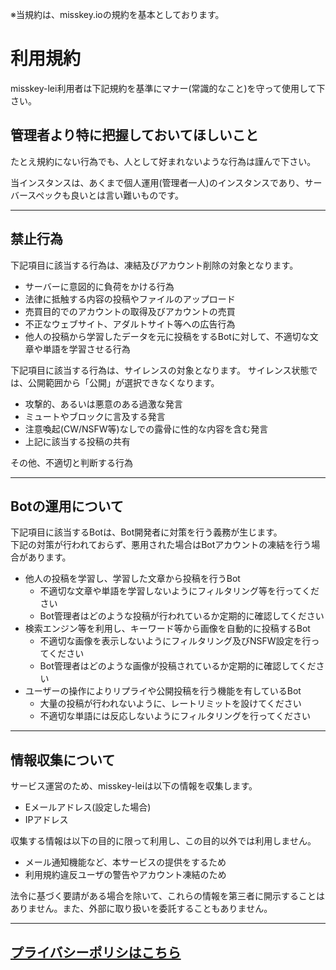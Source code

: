 ※当規約は、misskey.ioの規約を基本としております。

# 利用規約

misskey-lei利用者は下記規約を基準にマナー(常識的なこと)を守って使用して下さい。

## 管理者より特に把握しておいてほしいこと
たとえ規約にない行為でも、人として好まれないような行為は謹んで下さい。

当インスタンスは、あくまで個人運用(管理者一人)のインスタンスであり、サーバースペックも良いとは言い難いものです。

---

## 禁止行為
下記項目に該当する行為は、凍結及びアカウント削除の対象となります。

* サーバーに意図的に負荷をかける行為
* 法律に抵触する内容の投稿やファイルのアップロード
* 売買目的でのアカウントの取得及びアカウントの売買
* 不正なウェブサイト、アダルトサイト等への広告行為
* 他人の投稿から学習したデータを元に投稿をするBotに対して、不適切な文章や単語を学習させる行為

下記項目に該当する行為は、サイレンスの対象となります。
サイレンス状態では、公開範囲から「公開」が選択できなくなります。

* 攻撃的、あるいは悪意のある過激な発言
* ミュートやブロックに言及する発言
* 注意喚起(CW/NSFW等)なしでの露骨に性的な内容を含む発言
* 上記に該当する投稿の共有

その他、不適切と判断する行為

---

## Botの運用について
下記項目に該当するBotは、Bot開発者に対策を行う義務が生じます。  
下記の対策が行われておらず、悪用された場合はBotアカウントの凍結を行う場合があります。

* 他人の投稿を学習し、学習した文章から投稿を行うBot
  * 不適切な文章や単語を学習しないようにフィルタリング等を行ってください
  * Bot管理者はどのような投稿が行われているか定期的に確認してください
* 検索エンジン等を利用し、キーワード等から画像を自動的に投稿するBot
  * 不適切な画像を表示しないようにフィルタリング及びNSFW設定を行ってください
  * Bot管理者はどのような画像が投稿されているか定期的に確認してください
* ユーザーの操作によりリプライや公開投稿を行う機能を有しているBot
  * 大量の投稿が行われないように、レートリミットを設けてください
  * 不適切な単語には反応しないようにフィルタリングを行ってください

---

## 情報収集について

サービス運営のため、misskey-leiは以下の情報を収集します。
* Eメールアドレス(設定した場合)
* IPアドレス

収集する情報は以下の目的に限って利用し、この目的以外では利用しません。
* メール通知機能など、本サービスの提供をするため
* 利用規約違反ユーザの警告やアカウント凍結のため

法令に基づく要請がある場合を除いて、これらの情報を第三者に開示することはありません。また、外部に取り扱いを委託することもありません。

---

## [プライバシーポリシはこちら](まって)
